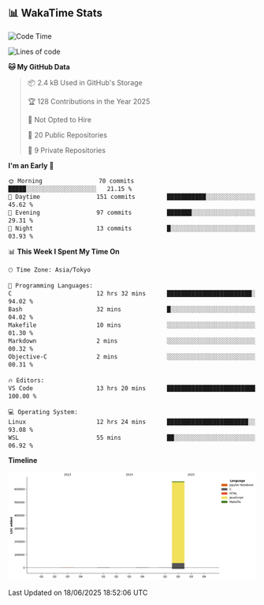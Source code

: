 ## 📊 WakaTime Stats

<!--START_SECTION:waka-->
![Code Time](http://img.shields.io/badge/Code%20Time-177%20hrs%2014%20mins-blue)

![Lines of code](https://img.shields.io/badge/From%20Hello%20World%20I%27ve%20Written-664.1%20thousand%20lines%20of%20code-blue)

**🐱 My GitHub Data** 

> 📦 2.4 kB Used in GitHub's Storage 
 > 
> 🏆 128 Contributions in the Year 2025
 > 
> 🚫 Not Opted to Hire
 > 
> 📜 20 Public Repositories 
 > 
> 🔑 9 Private Repositories 
 > 
**I'm an Early 🐤** 

```text
🌞 Morning                70 commits          █████░░░░░░░░░░░░░░░░░░░░   21.15 % 
🌆 Daytime                151 commits         ███████████░░░░░░░░░░░░░░   45.62 % 
🌃 Evening                97 commits          ███████░░░░░░░░░░░░░░░░░░   29.31 % 
🌙 Night                  13 commits          █░░░░░░░░░░░░░░░░░░░░░░░░   03.93 % 
```


📊 **This Week I Spent My Time On** 

```text
🕑︎ Time Zone: Asia/Tokyo

💬 Programming Languages: 
C                        12 hrs 32 mins      ████████████████████████░   94.02 % 
Bash                     32 mins             █░░░░░░░░░░░░░░░░░░░░░░░░   04.02 % 
Makefile                 10 mins             ░░░░░░░░░░░░░░░░░░░░░░░░░   01.30 % 
Markdown                 2 mins              ░░░░░░░░░░░░░░░░░░░░░░░░░   00.32 % 
Objective-C              2 mins              ░░░░░░░░░░░░░░░░░░░░░░░░░   00.31 % 

🔥 Editors: 
VS Code                  13 hrs 20 mins      █████████████████████████   100.00 % 

💻 Operating System: 
Linux                    12 hrs 24 mins      ███████████████████████░░   93.08 % 
WSL                      55 mins             ██░░░░░░░░░░░░░░░░░░░░░░░   06.92 % 
```

**Timeline**

![Lines of Code chart](https://raw.githubusercontent.com/Hen00af/Hen00af/main/assets/bar_graph.png)


 Last Updated on 18/06/2025 18:52:06 UTC
<!--END_SECTION:waka-->

